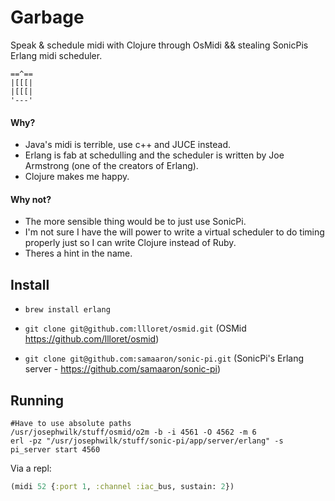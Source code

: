 # Garbage

Speak & schedule midi with Clojure through OsMidi && stealing SonicPis Erlang midi scheduler.

```
==^==
|[[[|
|[[[|
'---'
```

#### Why?

* Java's midi is terrible, use c++ and JUCE instead.
* Erlang is fab at schedulling and the scheduler is written by Joe Armstrong (one of the creators of Erlang).
* Clojure makes me happy.

#### Why not?

* The more sensible thing would be to just use SonicPi. 
* I'm not sure I have the will power to write a virtual scheduler to do timing properly just so I can write Clojure instead of Ruby.
* Theres a hint in the name.

## Install

* `brew install erlang`

* `git clone git@github.com:llloret/osmid.git` (OSMid https://github.com/llloret/osmid)

* `git clone git@github.com:samaaron/sonic-pi.git` (SonicPi's Erlang server - https://github.com/samaaron/sonic-pi)

## Running

```shell
#Have to use absolute paths
/usr/josephwilk/stuff/osmid/o2m -b -i 4561 -O 4562 -m 6
erl -pz "/usr/josephwilk/stuff/sonic-pi/app/server/erlang" -s pi_server start 4560
```
Via a repl:

```clojure
(midi 52 {:port 1, :channel :iac_bus, sustain: 2})
```
